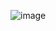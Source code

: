 ![image](https://user-images.githubusercontent.com/66031693/100330379-2d51bf80-2fcf-11eb-9b22-339bd818e7d3.png)
